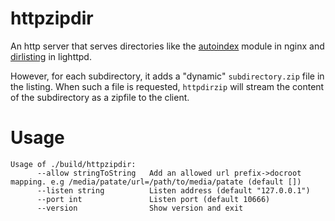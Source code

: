 # httpzipdir

An http server that serves directories like the
[autoindex](https://nginx.org/en/docs/http/ngx_http_autoindex_module.html) module in nginx and
[dirlisting](https://redmine.lighttpd.net/projects/1/wiki/Docs_ModDirlisting) in lighttpd.

However, for each subdirectory, it adds a "dynamic" `subdirectory.zip` file in the listing.
When such a file is requested, `httpdirzip` will stream the content of the subdirectory as a zipfile to
the client.

# Usage

```
Usage of ./build/httpzipdir:
      --allow stringToString   Add an allowed url prefix->docroot mapping. e.g /media/patate/url=/path/to/media/patate (default [])
      --listen string          Listen address (default "127.0.0.1")
      --port int               Listen port (default 10666)
      --version                Show version and exit
```      


